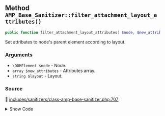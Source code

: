 ## Method `AMP_Base_Sanitizer::filter_attachment_layout_attributes()`

```php
public function filter_attachment_layout_attributes( $node, $new_attributes, $layout );
```

Set attributes to node&#039;s parent element according to layout.

### Arguments

* `\DOMElement $node` - Node.
* `array $new_attributes` - Attributes array.
* `string $layout` - Layout.

### Source

:link: [includes/sanitizers/class-amp-base-sanitizer.php:707](https://github.com/ampproject/amp-wp/blob/develop/includes/sanitizers/class-amp-base-sanitizer.php#L707-L733)

<details>
<summary>Show Code</summary>

```php
public function filter_attachment_layout_attributes( $node, $new_attributes, $layout ) {
	// The width has to be unset / auto in case of fixed-height.
	if ( 'fixed-height' === $layout && $node->parentNode instanceof DOMElement ) {
		if ( ! isset( $new_attributes['height'] ) ) {
			$new_attributes['height'] = self::FALLBACK_HEIGHT;
		}
		$new_attributes['width'] = 'auto';
		$node->parentNode->setAttribute( 'style', 'height: ' . $new_attributes['height'] . 'px; width: auto;' );
		// The parent element should have width/height set and position set in case of 'fill'.
	} elseif ( 'fill' === $layout && $node->parentNode instanceof DOMElement ) {
		if ( ! isset( $new_attributes['height'] ) ) {
			$new_attributes['height'] = self::FALLBACK_HEIGHT;
		}
		$node->parentNode->setAttribute( 'style', 'position:relative; width: 100%; height: ' . $new_attributes['height'] . 'px;' );
		unset( $new_attributes['width'], $new_attributes['height'] );
	} elseif ( 'responsive' === $layout && $node->parentNode instanceof DOMElement ) {
		$node->parentNode->setAttribute( 'style', 'position:relative; width: 100%; height: auto' );
	} elseif ( 'fixed' === $layout ) {
		if ( ! isset( $new_attributes['height'] ) ) {
			$new_attributes['height'] = self::FALLBACK_HEIGHT;
		}
	}
	return $new_attributes;
}
```

</details>
